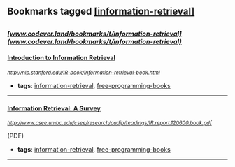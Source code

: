 ## Bookmarks tagged [[information-retrieval]](https://www.codever.land/search?q=[information-retrieval])

_<sup><sup>[www.codever.land/bookmarks/t/information-retrieval](www.codever.land/bookmarks/t/information-retrieval)</sup></sup>_
---
#### [Introduction to Information Retrieval](http://nlp.stanford.edu/IR-book/information-retrieval-book.html)
_<sup>http://nlp.stanford.edu/IR-book/information-retrieval-book.html</sup>_

* **tags**: [information-retrieval](../tagged/information-retrieval.md), [free-programming-books](../tagged/free-programming-books.md)
---
#### [Information Retrieval: A Survey](http://www.csee.umbc.edu/csee/research/cadip/readings/IR.report.120600.book.pdf)
_<sup>http://www.csee.umbc.edu/csee/research/cadip/readings/IR.report.120600.book.pdf</sup>_

(PDF)
* **tags**: [information-retrieval](../tagged/information-retrieval.md), [free-programming-books](../tagged/free-programming-books.md)
---
